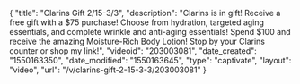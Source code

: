 {
    "title": "Clarins Gift 2\/15-3\/3",
    "description": "Clarins is in gift! Receive a free gift with a $75 purchase! Choose from hydration, targeted aging essentials, and complete wrinkle and anti-aging essentials! Spend $100 and receive the amazing Moisture-Rich Body Lotion! Stop by your Clarins counter or shop my link!",
    "videoid": "203003081",
    "date_created": "1550163350",
    "date_modified": "1550163645",
    "type": "captivate",
    "layout": "video",
    "url": "\/v\/clarins-gift-2-15-3-3\/203003081"
}